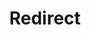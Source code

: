 ﻿---
layout: src/layouts/Redirect.astro
title: Redirect
redirect: https://octopus.com/docs/releases
pubDate:  2023-01-01
navSearch: false
navSitemap: false
navMenu: false
---
